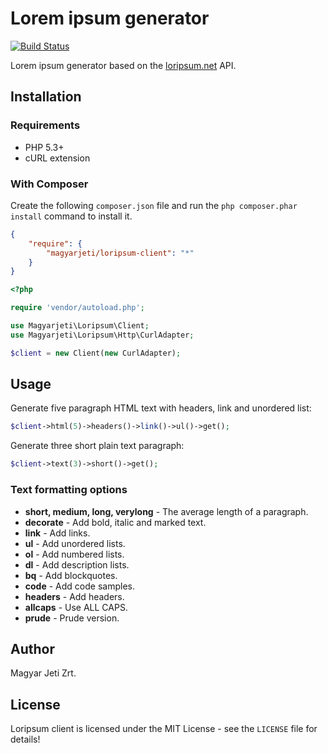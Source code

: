 Lorem ipsum generator
=====================

[![Build Status](https://travis-ci.org/magyarjeti/loripsum-client.svg?branch=master)](https://travis-ci.org/magyarjeti/loripsum-client)

Lorem ipsum generator based on the [loripsum.net](http://loripsum.net/) API.

## Installation

### Requirements

- PHP 5.3+
- cURL extension

### With Composer

Create the following ```composer.json``` file and run the ```php composer.phar install``` command to install it.

```json
{
    "require": {
        "magyarjeti/loripsum-client": "*"
    }
}
```
```php
<?php

require 'vendor/autoload.php';

use Magyarjeti\Loripsum\Client;
use Magyarjeti\Loripsum\Http\CurlAdapter;

$client = new Client(new CurlAdapter);
```

## Usage

Generate five paragraph HTML text with headers, link and unordered list:

```php
$client->html(5)->headers()->link()->ul()->get();
```

Generate three short plain text paragraph:

```php
$client->text(3)->short()->get();
```

### Text formatting options

- **short, medium, long, verylong** - The average length of a paragraph.
- **decorate** - Add bold, italic and marked text.
- **link** - Add links.
- **ul** - Add unordered lists.
- **ol** - Add numbered lists.
- **dl** - Add description lists.
- **bq** - Add blockquotes.
- **code** - Add code samples.
- **headers** - Add headers.
- **allcaps** - Use ALL CAPS.
- **prude** - Prude version.

## Author

Magyar Jeti Zrt.

## License

Loripsum client is licensed under the MIT License - see the ```LICENSE``` file for details!

